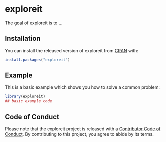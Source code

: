 
# exploreit

<!-- badges: start -->
<!-- badges: end -->

The goal of exploreit is to ...

## Installation

You can install the released version of exploreit from [CRAN](https://CRAN.R-project.org) with:

``` r
install.packages("exploreit")
```

## Example

This is a basic example which shows you how to solve a common problem:

``` r
library(exploreit)
## basic example code
```

## Code of Conduct

Please note that the exploreit project is released with a [Contributor Code of Conduct](https://contributor-covenant.org/version/2/0/CODE_OF_CONDUCT.html). By contributing to this project, you agree to abide by its terms.
